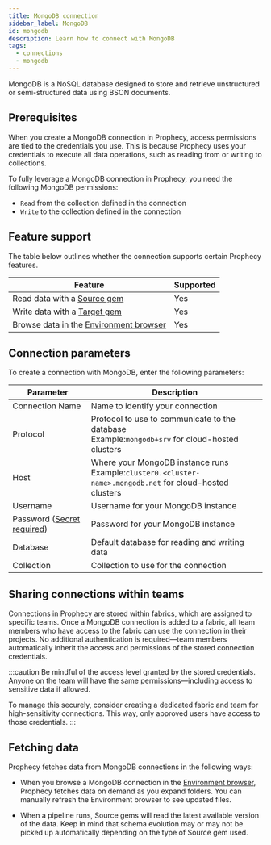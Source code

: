 ```yaml
---
title: MongoDB connection
sidebar_label: MongoDB
id: mongodb
description: Learn how to connect with MongoDB
tags:
  - connections
  - mongodb
---
```


MongoDB is a NoSQL database designed to store and retrieve unstructured or semi-structured data using BSON documents.

## Prerequisites

When you create a MongoDB connection in Prophecy, access permissions are tied to the credentials you use. This is because Prophecy uses your credentials to execute all data operations, such as reading from or writing to collections.

To fully leverage a MongoDB connection in Prophecy, you need the following MongoDB permissions:

- `Read` from the collection defined in the connection
- `Write` to the collection defined in the connection

## Feature support

The table below outlines whether the connection supports certain Prophecy features.

| Feature                                                                    | Supported |
| -------------------------------------------------------------------------- | --------- |
| Read data with a [Source gem](/analysts/mongodb)                           | Yes       |
| Write data with a [Target gem](/analysts/mongodb)                          | Yes       |
| Browse data in the [Environment browser](/analysts/project-editor#sidebar) | Yes       |

## Connection parameters

To create a connection with MongoDB, enter the following parameters:

| Parameter                                                                | Description                                                                                                  |
| ------------------------------------------------------------------------ | ------------------------------------------------------------------------------------------------------------ |
| Connection Name                                                          | Name to identify your connection                                                                             |
| Protocol                                                                 | Protocol to use to communicate to the database<br/>Example:`mongodb+srv` for cloud-hosted clusters           |
| Host                                                                     | Where your MongoDB instance runs<br/>Example:`cluster0.<cluster-name>.mongodb.net` for cloud-hosted clusters |
| Username                                                                 | Username for your MongoDB instance                                                                           |
| Password ([Secret required](docs/enterprise/fabrics/secrets/secrets.md)) | Password for your MongoDB instance                                                                           |
| Database                                                                 | Default database for reading and writing data                                                                |
| Collection                                                               | Collection to use for the connection                                                                         |

## Sharing connections within teams

Connections in Prophecy are stored within [fabrics](docs/core/prophecy-fabrics/prophecy-fabrics.md), which are assigned to specific teams. Once a MongoDB connection is added to a fabric, all team members who have access to the fabric can use the connection in their projects. No additional authentication is required—team members automatically inherit the access and permissions of the stored connection credentials.

:::caution
Be mindful of the access level granted by the stored credentials. Anyone on the team will have the same permissions—including access to sensitive data if allowed.

To manage this securely, consider creating a dedicated fabric and team for high-sensitivity connections. This way, only approved users have access to those credentials.
:::

## Fetching data

Prophecy fetches data from MongoDB connections in the following ways:

- When you browse a MongoDB connection in the [Environment browser](/analysts/pipelines), Prophecy fetches data on demand as you expand folders. You can manually refresh the Environment browser to see updated files.

- When a pipeline runs, Source gems will read the latest available version of the data. Keep in mind that schema evolution may or may not be picked up automatically depending on the type of Source gem used.
